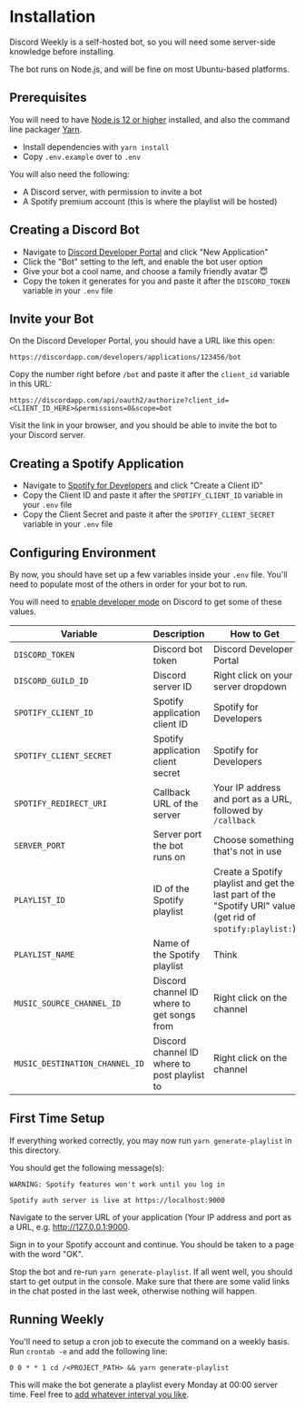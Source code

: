 # Installation

Discord Weekly is a self-hosted bot, so you will need some server-side knowledge before installing.

The bot runs on Node.js, and will be fine on most Ubuntu-based platforms.

## Prerequisites

You will need to have [Node.js 12 or higher](https://nodejs.org) installed, and also the command line packager [Yarn](https://yarnpkg.com/).

- Install dependencies with `yarn install`
- Copy `.env.example` over to `.env`

You will also need the following:

- A Discord server, with permission to invite a bot
- A Spotify premium account (this is where the playlist will be hosted)

## Creating a Discord Bot

- Navigate to [Discord Developer Portal](https://discordapp.com/developers/applications) and click "New Application"
- Click the "Bot" setting to the left, and enable the bot user option
- Give your bot a cool name, and choose a family friendly avatar 😇
- Copy the token it generates for you and paste it after the `DISCORD_TOKEN` variable in your `.env` file

## Invite your Bot

On the Discord Developer Portal, you should have a URL like this open:

```
https://discordapp.com/developers/applications/123456/bot
```

Copy the number right before `/bot` and paste it after the `client_id` variable in this URL:

```
https://discordapp.com/api/oauth2/authorize?client_id=<CLIENT_ID_HERE>&permissions=0&scope=bot
```

Visit the link in your browser, and you should be able to invite the bot to your Discord server.

## Creating a Spotify Application

- Navigate to [Spotify for Developers](https://developer.spotify.com/dashboard/) and click "Create a Client ID"
- Copy the Client ID and paste it after the `SPOTIFY_CLIENT_ID` variable in your `.env` file
- Copy the Client Secret and paste it after the `SPOTIFY_CLIENT_SECRET` variable in your `.env` file

## Configuring Environment

By now, you should have set up a few variables inside your `.env` file. You'll need to populate most of the others in order for your bot to run.

You will need to [enable developer mode](https://www.discordia.me/en/developer-mode) on Discord to get some of these values.

| Variable                       | Description                                  | How to Get                                                                                                  |
| ------------------------------ | -------------------------------------------- | ----------------------------------------------------------------------------------------------------------- |
| `DISCORD_TOKEN`                | Discord bot token                            | Discord Developer Portal                                                                                    |
| `DISCORD_GUILD_ID`             | Discord server ID                            | Right click on your server dropdown                                                                         |
| `SPOTIFY_CLIENT_ID`            | Spotify application client ID                | Spotify for Developers                                                                                      |
| `SPOTIFY_CLIENT_SECRET`        | Spotify application client secret            | Spotify for Developers                                                                                      |
| `SPOTIFY_REDIRECT_URI`         | Callback URL of the server                   | Your IP address and port as a URL, followed by `/callback`                                                  |
| `SERVER_PORT`                  | Server port the bot runs on                  | Choose something that's not in use                                                                          |
| `PLAYLIST_ID`                  | ID of the Spotify playlist                   | Create a Spotify playlist and get the last part of the "Spotify URI" value (get rid of `spotify:playlist:`) |
| `PLAYLIST_NAME`                | Name of the Spotify playlist                 | Think                                                                                                       |
| `MUSIC_SOURCE_CHANNEL_ID`      | Discord channel ID where to get songs from   | Right click on the channel                                                                                  |
| `MUSIC_DESTINATION_CHANNEL_ID` | Discord channel ID where to post playlist to | Right click on the channel                                                                                  |

## First Time Setup

If everything worked correctly, you may now run `yarn generate-playlist` in this directory.

You should get the following message(s):

```
WARNING: Spotify features won't work until you log in

Spotify auth server is live at https://localhost:9000
```

Navigate to the server URL of your application (Your IP address and port as a URL, e.g. http://127.0.0.1:9000.

Sign in to your Spotify account and continue. You should be taken to a page with the word "OK".

Stop the bot and re-run `yarn generate-playlist`. If all went well, you should start to get output in the console. Make sure that there are some valid links in the chat posted in the last week, otherwise nothing will happen.

## Running Weekly

You'll need to setup a cron job to execute the command on a weekly basis. Run `crontab -e` and add the following line:

```
0 0 * * 1 cd /<PROJECT_PATH> && yarn generate-playlist
```

This will make the bot generate a playlist every Monday at 00:00 server time. Feel free to [add whatever interval you like](https://crontab.guru/).
